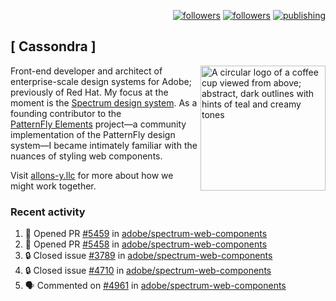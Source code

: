 <p align="right"><a rel="me" href="https://front-end.social/@castastrophe">
    <img alt="followers" title="Follow me on Mastodon" src="https://img.shields.io/mastodon/follow/109297102751309835?domain=https%3A%2F%2Ffront-end.social&label=Follow&logo=mastodon&logoColor=white&style=for-the-badge&labelColor=008080&color=006969"/></a>
  <a href="https://codepen.io/castastrophe/">
    <img alt="followers" title="Follow me on CodePen" src="https://img.shields.io/badge/23-1?color=640464&labelColor=7c007c&style=for-the-badge&logo=codepen&label=Follow"/></a>
<a href="https://castastrophe.medium.com/">
    <img alt="publishing" title="View articles on Medium" src="https://img.shields.io/badge/107-1?color=666&labelColor=444&label=subscribe&logo=medium&logoColor=white&style=for-the-badge"/></a>
</p>

## [&nbsp;Cassondra&nbsp;]

<img align="right" src="https://github-production-user-asset-6210df.s3.amazonaws.com/1840295/253016758-ba468774-1cd3-42c2-8f43-947b5eeb5edf.png" height="200" alt="A circular logo of a coffee cup viewed from above; abstract, dark outlines with hints of teal and creamy tones">

Front-end developer and architect of enterprise-scale design systems for Adobe; previously of Red Hat. My focus at the moment is the [Spectrum design system](https://github.com/adobe/spectrum-css). As a founding contributor to the [PatternFly&nbsp;Elements](https://github.com/patternfly/patternfly-elements) project&mdash;a community implementation of the PatternFly design system&mdash;I became intimately familiar with the nuances of styling web components.

Visit [allons-y.llc](http://allons-y.llc/) for more about how we might work together.

### Recent activity

<!--START_SECTION:activity-->
1. 💪 Opened PR [#5459](https://github.com/adobe/spectrum-web-components/pull/5459) in [adobe/spectrum-web-components](https://github.com/adobe/spectrum-web-components)
2. 💪 Opened PR [#5458](https://github.com/adobe/spectrum-web-components/pull/5458) in [adobe/spectrum-web-components](https://github.com/adobe/spectrum-web-components)
3. 🔒 Closed issue [#3789](https://github.com/adobe/spectrum-web-components/issues/3789) in [adobe/spectrum-web-components](https://github.com/adobe/spectrum-web-components)
4. 🔒 Closed issue [#4710](https://github.com/adobe/spectrum-web-components/issues/4710) in [adobe/spectrum-web-components](https://github.com/adobe/spectrum-web-components)
5. 🗣 Commented on [#4961](https://github.com/adobe/spectrum-web-components/issues/4961#issuecomment-2859511606) in [adobe/spectrum-web-components](https://github.com/adobe/spectrum-web-components)
<!--END_SECTION:activity-->
